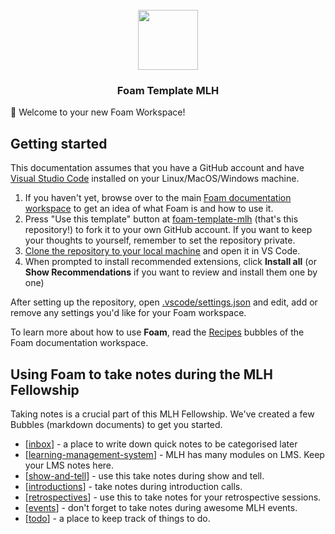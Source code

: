 <div align="center">
  <br>
  <img src="https://imgur.com/D3eJhHg.png" height="96">
    <h3 align="center">Foam Template MLH</h3>
</div>

👋 Welcome to your new Foam Workspace!

## Getting started

This documentation assumes that you have a GitHub account and have [Visual Studio Code](https://code.visualstudio.com/) installed on your Linux/MacOS/Windows machine.

1. If you haven't yet, browse over to the main [Foam documentation workspace](https://foambubble.github.io/foam) to get an idea of what Foam is and how to use it.
2. Press "Use this template" button at [foam-template-mlh](https://github.com/anku255/foam-template-mlh/generate) (that's this repository!) to fork it to your own GitHub account. If you want to keep your thoughts to yourself, remember to set the repository private.
3. [Clone the repository to your local machine](https://help.github.com/en/github/creating-cloning-and-archiving-repositories/cloning-a-repository) and open it in VS Code.
4. When prompted to install recommended extensions, click **Install all** (or **Show Recommendations** if you want to review and install them one by one)

After setting up the repository, open [.vscode/settings.json](.vscode/settings.json) and edit, add or remove any settings you'd like for your Foam workspace.

To learn more about how to use **Foam**, read the [Recipes](https://foambubble.github.io/foam/recipes) bubbles of the Foam documentation workspace.


## Using Foam to take notes during the MLH Fellowship

Taking notes is a crucial part of this MLH Fellowship. We've created a few Bubbles (markdown documents) to get you started.

- [[inbox]] - a place to write down quick notes to be categorised later
- [[learning-management-system]] - MLH has many modules on LMS. Keep your LMS notes here.
- [[show-and-tell]] - use this take notes during show and tell.
- [[introductions]] - take notes during introduction calls.
- [[retrospectives]] - use this to take notes for your retrospective sessions.
- [[events]] - don't forget to take notes during awesome MLH events.
- [[todo]] - a place to keep track of things to do.


[//begin]: # "Autogenerated link references for markdown compatibility"
[inbox]: inbox "Inbox"
[learning-management-system]: lms/learning-management-system "LMS Notes"
[show-and-tell]: show-and-tell/show-and-tell "Show and Tell"
[introductions]: introductions "Introductions Notes"
[retrospectives]: retrospectives "Restrospective Notes"
[events]: events/events "MLH Events"
[todo]: todo "Todo"
[//end]: # "Autogenerated link references"
